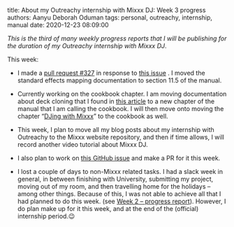 title: About my Outreachy internship with Mixxx DJ: Week 3 progress
authors: Aanyu Deborah Oduman
tags: personal, outreachy, internship, manual
date: 2020-12-23 08:09:00

_This is the third of many weekly progress reports that I will be publishing for the duration of my Outreachy internship with Mixxx DJ_.

This week:

* I made a [pull request #327](https://github.com/mixxxdj/manual/pull/327) in response to [this issue](https://github.com/mixxxdj/manual/issues/289) . I moved the standard effects mapping documentation to section 11.5 of the manual.

* Currently working on the cookbook chapter. I am moving documentation about deck cloning that I found in [this article]({filename}/news/new-in-2-3-deck-cloning.md) to a new chapter of the manual that I am calling the cookbook. I will then move onto moving the chapter “[DJing with Mixxx](https://manual.mixxx.org/2.3/en/chapters/djing_with_mixxx.html)” to the cookbook as well.

* This week, I plan to move all my blog posts about my internship with Outreachy to the Mixxx website repository, and then if time allows, I will record another video tutorial about Mixxx DJ.

* I also plan to work on [this GitHub issue](https://github.com/mixxxdj/manual/issues/320.) and make a PR for it this week.

* I lost a couple of days to non-Mixxx related tasks. I had a slack week in general, in between finishing with University, submitting my project, moving out of my room, and then travelling home for the holidays – among other things. Because of this, I was not able to achieve all that I had planned to do this week. (see [Week 2 – progress report]({filename/news/2020-12-14-week-2-progress.md})). However, I do plan make up for it this week, and at the end of the (official) internship period.😉
